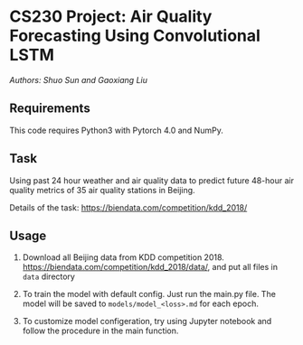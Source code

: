 # CS230 Project: Air Quality Forecasting Using Convolutional LSTM

*Authors: Shuo Sun and Gaoxiang Liu*

## Requirements

This code requires Python3 with Pytorch 4.0 and NumPy.

## Task

Using past 24 hour weather and air quality data to predict future 48-hour air quality metrics of 35 air quality stations in Beijing.

Details of the task: https://biendata.com/competition/kdd_2018/

## Usage

1. Download all Beijing data from KDD competition 2018. https://biendata.com/competition/kdd_2018/data/, and put all files in `data` directory

2. To train the model with default config. Just run the main.py file. The model will be saved to `models/model_<loss>.md` for each epoch.

3. To customize model configeration, try using Jupyter notebook and follow the procedure in the main function.
